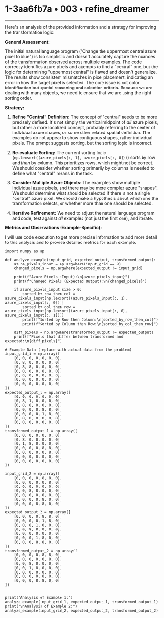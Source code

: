 # 1-3aa6fb7a • 003 • refine_dreamer

---
Here's an analysis of the provided information and a strategy for improving the transformation logic:

**General Assessment:**

The initial natural language program ("Change the uppermost central azure pixel to blue") is too simplistic and doesn't accurately capture the nuances of the transformation observed across multiple examples. The code correctly identifies azure pixels and attempts to find a "central" one, but the logic for determining "uppermost central" is flawed and doesn't generalize. The results show consistent mismatches in pixel placement, indicating an error in how the target pixel is selected. The core issue is not color identification but spatial reasoning and selection criteria. Because we are dealing with many objects, we need to ensure that we are using the right sorting order.

**Strategy:**

1.  **Refine "Central" Definition:** The concept of "central" needs to be more precisely defined. It's not simply the vertical midpoint of *all* azure pixels, but rather a more localized concept, probably referring to the center of individual azure shapes, or some other related spatial definition. The examples do not appear to show contiguous shapes, rather individual pixels. The prompt suggests sorting, but the sorting logic is incorrect.

2.  **Re-evaluate Sorting:** The current sorting logic (`np.lexsort((azure_pixels[:, 1], azure_pixels[:, 0]))`) sorts by row and *then* by column. This prioritizes rows, which might not be correct. We should consider whether sorting primarily by columns is needed to define what "central" means in the task.

3.  **Consider Multiple Azure Objects:** The examples show multiple individual azure pixels, and there may be more complex azure "shapes". We should determine what should be selected if there is not a single "central" azure pixel. We should make a hypothesis about which one the transformation selects, or whether more than one should be selected.

4.  **Iterative Refinement:** We need to adjust the natural language program and code, test against *all* examples (not just the first one), and iterate.

**Metrics and Observations (Example-Specific):**

I will use code execution to get more precise information to add more detail to this analysis and to provide detailed metrics for each example.

```tool_code
import numpy as np

def analyze_example(input_grid, expected_output, transformed_output):
    azure_pixels_input = np.argwhere(input_grid == 8)
    changed_pixels = np.argwhere(expected_output != input_grid)
    
    print(f"Azure Pixels (Input):\n{azure_pixels_input}")
    print(f"Changed Pixels (Expected Output):\n{changed_pixels}")
    
    if azure_pixels_input.size > 0:
        sorted_by_row_then_col = azure_pixels_input[np.lexsort((azure_pixels_input[:, 1], azure_pixels_input[:, 0]))]
        sorted_by_col_then_row = azure_pixels_input[np.lexsort((azure_pixels_input[:, 0], azure_pixels_input[:, 1]))]
        print(f"Sorted by Row then Column:\n{sorted_by_row_then_col}")
        print(f"Sorted by Column then Row:\n{sorted_by_col_then_row}")

    diff_pixels = np.argwhere(transformed_output != expected_output)
    print(f"Pixels that differ between transformed and expected:\n{diff_pixels}")
    
# Example Data (replace with actual data from the problem)
input_grid_1 = np.array([
    [0, 0, 0, 0, 0, 0, 0],
    [0, 8, 0, 0, 0, 0, 0],
    [0, 8, 8, 0, 0, 0, 0],
    [0, 0, 0, 0, 8, 8, 0],
    [0, 0, 0, 0, 0, 8, 0],
    [0, 0, 0, 0, 0, 0, 0],
    [0, 0, 0, 0, 0, 0, 0]
])
expected_output_1 = np.array([
    [0, 0, 0, 0, 0, 0, 0],
    [0, 8, 1, 0, 0, 0, 0],
    [0, 8, 8, 0, 0, 0, 0],
    [0, 0, 0, 0, 8, 8, 0],
    [0, 0, 0, 0, 1, 8, 0],
    [0, 0, 0, 0, 0, 0, 0],
    [0, 0, 0, 0, 0, 0, 0]
])
transformed_output_1 = np.array([
    [0, 0, 0, 0, 0, 0, 0],
    [0, 8, 0, 0, 0, 0, 0],
    [0, 1, 8, 0, 0, 0, 0],
    [0, 0, 0, 0, 8, 8, 0],
    [0, 0, 0, 0, 0, 8, 0],
    [0, 0, 0, 0, 0, 0, 0],
    [0, 0, 0, 0, 0, 0, 0]
])

input_grid_2 = np.array([
    [0, 0, 0, 0, 8, 8, 0],
    [0, 0, 0, 0, 0, 8, 0],
    [0, 0, 8, 0, 0, 0, 0],
    [0, 0, 8, 8, 0, 0, 0],
    [0, 0, 0, 0, 0, 0, 0],
    [0, 0, 0, 0, 8, 0, 0],
    [0, 0, 0, 8, 8, 0, 0]
])
expected_output_2 = np.array([
    [0, 0, 0, 0, 8, 8, 0],
    [0, 0, 0, 0, 1, 8, 0],
    [0, 0, 8, 1, 0, 0, 0],
    [0, 0, 8, 8, 0, 0, 0],
    [0, 0, 0, 0, 0, 0, 0],
    [0, 0, 0, 1, 8, 0, 0],
    [0, 0, 0, 8, 8, 0, 0]
])
transformed_output_2 = np.array([
    [0, 0, 0, 0, 8, 8, 0],
    [0, 0, 0, 0, 0, 8, 0],
    [0, 0, 8, 0, 0, 0, 0],
    [0, 0, 1, 8, 0, 0, 0],
    [0, 0, 0, 0, 0, 0, 0],
    [0, 0, 0, 0, 8, 0, 0],
    [0, 0, 0, 8, 8, 0, 0]
])


print("Analysis of Example 1:")
analyze_example(input_grid_1, expected_output_1, transformed_output_1)
print("\nAnalysis of Example 2:")
analyze_example(input_grid_2, expected_output_2, transformed_output_2)

```
